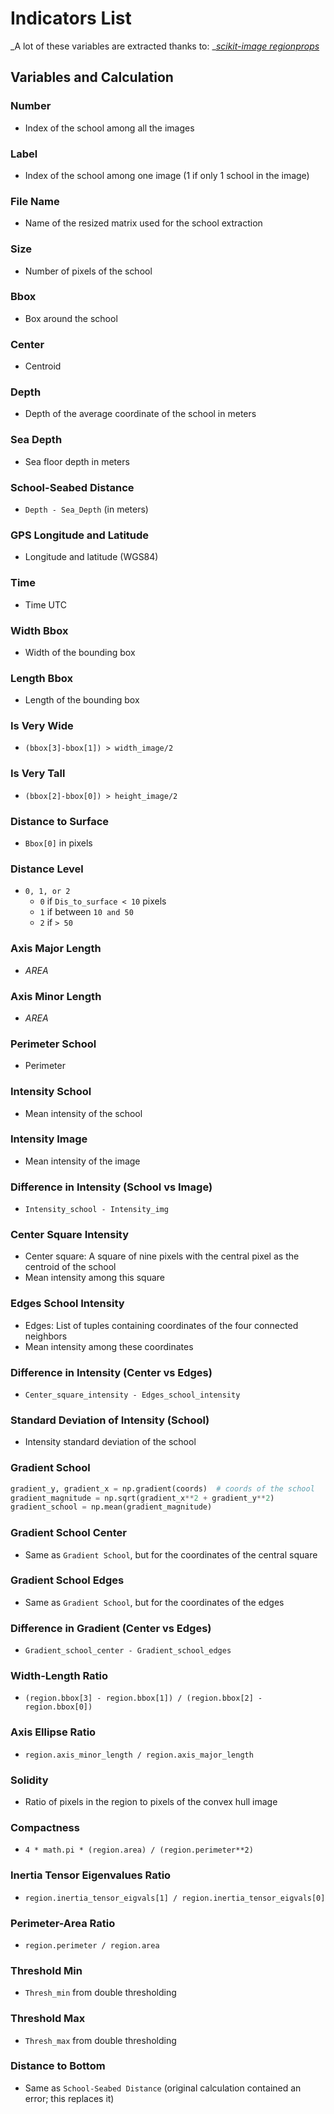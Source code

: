# Indicators List

_A lot of these variables are extracted thanks to: _[_scikit-image regionprops_](https://scikit-image.org/docs/0.24.x/auto_examples/segmentation/plot_regionprops.html)

## Variables and Calculation

### Number

- Index of the school among all the images

### Label

- Index of the school among one image (1 if only 1 school in the image)

### File Name

- Name of the resized matrix used for the school extraction

### Size

- Number of pixels of the school

### Bbox

- Box around the school

### Center

- Centroid

### Depth

- Depth of the average coordinate of the school in meters

### Sea Depth

- Sea floor depth in meters

### School-Seabed Distance

- `Depth - Sea_Depth` (in meters)

### GPS Longitude and Latitude

- Longitude and latitude (WGS84)

### Time

- Time UTC

### Width Bbox

- Width of the bounding box

### Length Bbox

- Length of the bounding box

### Is Very Wide

- `(bbox[3]-bbox[1]) > width_image/2`

### Is Very Tall

- `(bbox[2]-bbox[0]) > height_image/2`

### Distance to Surface

- `Bbox[0]` in pixels

### Distance Level

- `0, 1, or 2`
  - `0` if `Dis_to_surface < 10` pixels
  - `1` if between `10 and 50`
  - `2` if `> 50`

### Axis Major Length

- _AREA_

### Axis Minor Length

- _AREA_

### Perimeter School

- Perimeter

### Intensity School

- Mean intensity of the school

### Intensity Image

- Mean intensity of the image

### Difference in Intensity (School vs Image)

- `Intensity_school - Intensity_img`

### Center Square Intensity

- Center square: A square of nine pixels with the central pixel as the centroid of the school
- Mean intensity among this square

### Edges School Intensity

- Edges: List of tuples containing coordinates of the four connected neighbors
- Mean intensity among these coordinates

### Difference in Intensity (Center vs Edges)

- `Center_square_intensity - Edges_school_intensity`

### Standard Deviation of Intensity (School)

- Intensity standard deviation of the school

### Gradient School

```python
gradient_y, gradient_x = np.gradient(coords)  # coords of the school
gradient_magnitude = np.sqrt(gradient_x**2 + gradient_y**2)
gradient_school = np.mean(gradient_magnitude)
```

### Gradient School Center

- Same as `Gradient School`, but for the coordinates of the central square

### Gradient School Edges

- Same as `Gradient School`, but for the coordinates of the edges

### Difference in Gradient (Center vs Edges)

- `Gradient_school_center - Gradient_school_edges`

### Width-Length Ratio

- `(region.bbox[3] - region.bbox[1]) / (region.bbox[2] - region.bbox[0])`

### Axis Ellipse Ratio

- `region.axis_minor_length / region.axis_major_length`

### Solidity

- Ratio of pixels in the region to pixels of the convex hull image

### Compactness

- `4 * math.pi * (region.area) / (region.perimeter**2)`

### Inertia Tensor Eigenvalues Ratio

- `region.inertia_tensor_eigvals[1] / region.inertia_tensor_eigvals[0]`

### Perimeter-Area Ratio

- `region.perimeter / region.area`

### Threshold Min

- `Thresh_min` from double thresholding

### Threshold Max

- `Thresh_max` from double thresholding

### Distance to Bottom

- Same as `School-Seabed Distance` (original calculation contained an error; this replaces it)
